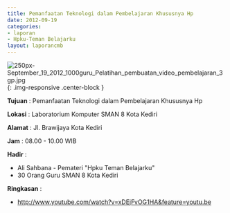 ```yaml
---
title: Pemanfaatan Teknologi dalam Pembelajaran Khususnya Hp
date: 2012-09-19
categories:
- laporan
- Hpku-Teman Belajarku
layout: laporancmb
---
```

	
![250px-September_19_2012_1000guru_Pelatihan_pembuatan_video_pembelajaran_3gp.jpg](/uploads/250px-September_19_2012_1000guru_Pelatihan_pembuatan_video_pembelajaran_3gp.jpg){: .img-responsive .center-block }	
	
**Tujuan** :	Pemanfaatan Teknologi dalam Pembelajaran Khususnya Hp
	
**Lokasi** :	Laboratorium Komputer SMAN 8 Kota Kediri
	
**Alamat** : 	Jl. Brawijaya Kota Kediri
	
**Jam** :	08.00 - 10.00 WIB
	
**Hadir** :	
*	Ali Sahbana - Pemateri "Hpku Teman Belajarku"
*	30 Orang Guru SMAN 8 Kota Kediri

**Ringkasan** :	
*	http://www.youtube.com/watch?v=xDEjFvOG1HA&feature=youtu.be

